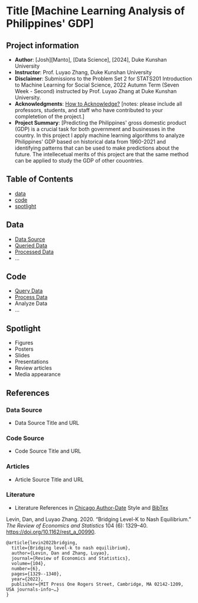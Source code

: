 # Title [Machine Learning Analysis of Philippines' GDP]
## Project information
- **Author**: [Josh][Manto], [Data Science], [2024], Duke Kunshan University
- **Instructor**: Prof. Luyao Zhang, Duke Kunshan University
- **Disclaimer**: Submissions to the Problem Set 2 for STATS201 Introduction to Machine Learning for Social Science, 2022 Autumn Term (Seven Week - Second) instructed by Prof. Luyao Zhang at Duke Kunshan University.
- **Acknowledgments**: [How to Acknowledge?](https://www.scribbr.co.uk/thesis-dissertation/acknowledgements/)
[notes: please include all professors, students, and staff who have contributed to your completetion of the project.]
- **Project Summary**: [Predicting the Philippines' gross domestic product (GDP) is a crucial task for both government and businesses in the country. In this project I apply machine learning algorithms to analyze Philippines' GDP based on historical data from 1960-2021 and identifying patterns that can be used to make predictions about the future. The intellecetual merits of this project are that the same method can be applied to study the GDP of other couontries. 

## Table of Contents
- [data](https://github.com/Rising-Stars-by-Sunshine/stats201-prediction-josh/tree/main/data)
- [code](https://github.com/Rising-Stars-by-Sunshine/stats201-prediction-josh/tree/main/code) 
- [spotlight](https://github.com/Rising-Stars-by-Sunshine/stats201-prediction-josh/tree/main/spotlight)



## Data
- [Data Source](https://data.worldbank.org/indicator/NY.GDP.MKTP.KD.ZG?locations=PH) 
- [Queried Data](https://github.com/Rising-Stars-by-Sunshine/stats201-prediction-josh/blob/main/data/phlgdp1.csv)
- [Processed Data](https://github.com/Rising-Stars-by-Sunshine/stats201-prediction-josh/tree/main/data/Processed_Data)
- ...


## Code
- [Query Data](https://colab.research.google.com/drive/15fD017_zvHBJk0W7KNsP1pJf-bmFRo_i?usp=sharing)
- [Process Data](https://colab.research.google.com/drive/1ZQuXdbchgPsEqHsHFOY_O6q1jT7oY6VF?usp=sharing) 
- Analyze Data
- ...

## Spotlight
- Figures
- Posters
- Slides
- Presentations
- Review articles
- Media appearance

## References

### Data Source
- Data Source Title and URL
### Code Source
- Code Source Title and URL
### Articles
- Article Source Title and URL
### Literature
- Literature References in [Chicago Author-Date](https://www.chicagomanualofstyle.org/tools_citationguide/citation-guide-2.html) Style and [BibTex](https://scholar.google.com/) 

Levin, Dan, and Luyao Zhang. 2020. “Bridging Level-K to Nash Equilibrium.” *The Review of Economics and Statistics* 104 (6): 1329–40. https://doi.org/10.1162/rest_a_00990.

```
@article{levin2022bridging,
  title={Bridging level-k to nash equilibrium},
  author={Levin, Dan and Zhang, Luyao},
  journal={Review of Economics and Statistics},
  volume={104},
  number={6},
  pages={1329--1340},
  year={2022},
  publisher={MIT Press One Rogers Street, Cambridge, MA 02142-1209, USA journals-info~…}
}
```

